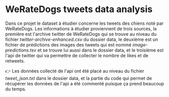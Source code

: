 # WeRateDogs tweets data analysis


Dans ce projet le dataset à étudier concerne les tweets des chiens noté par WeRateDogs. Les informations à étudier proviennent de trois sources, la première est l'archive twitter de WeRateDogs qui se trouve au niveau du fichier *twitter-archive-enhanced.csv* du dossier data, le deuxième est un fichier de prédictions des images des tweets qui est nommé *image-predictions.tsv* et se trouve lui aussi dans le dossier data, et le troisième est l'api de twitter qui va permettre de collecter le nombre de likes et de retweets.

:point_right: Les données collecté de l'api ont été placé au niveau du fichier *tweet_json.txt* dans le dossier data, et la partie du code qui permet de récupérer les données de l'api a été commenté puisque ça prend beaucoup du temps.